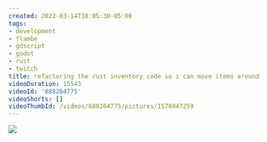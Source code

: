 ```yaml
---
created: 2022-03-14T18:05:30-05:00
tags:
- development
- flambe
- gdscript
- godot
- rust
- twitch
title: refactoring the rust inventory code so i can move items around
videoDuration: 15543
videoId: '688264775'
videoShorts: []
videoThumbId: /videos/688264775/pictures/1578447259
---
```


![](20220314230530.jpg)
